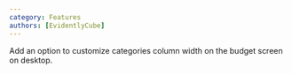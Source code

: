 ```yaml
---
category: Features
authors: [EvidentlyCube]
---
```


Add an option to customize categories column width on the budget screen on desktop.

